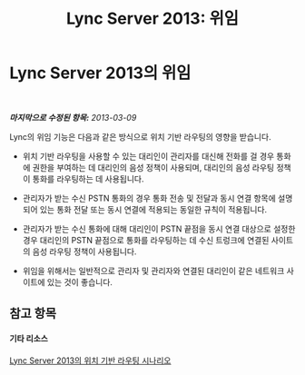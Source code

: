 ﻿---
title: 'Lync Server 2013: 위임'
TOCTitle: 위임
ms:assetid: 89e76e5c-3cfb-4504-8d0d-7509c8ba9815
ms:mtpsurl: https://technet.microsoft.com/ko-kr/library/JJ994045(v=OCS.15)
ms:contentKeyID: 52056888
ms.date: 08/24/2015
mtps_version: v=OCS.15
ms.translationtype: HT
---

# Lync Server 2013의 위임

 

_**마지막으로 수정된 항목:** 2013-03-09_

Lync의 위임 기능은 다음과 같은 방식으로 위치 기반 라우팅의 영향을 받습니다.

  - 위치 기반 라우팅을 사용할 수 있는 대리인이 관리자를 대신해 전화를 걸 경우 통화에 권한을 부여하는 데 대리인의 음성 정책이 사용되며, 대리인의 음성 라우팅 정책이 통화를 라우팅하는 데 사용됩니다.

  - 관리자가 받는 수신 PSTN 통화의 경우 통화 전송 및 전달과 동시 연결 항목에 설명되어 있는 통화 전달 또는 동시 연결에 적용되는 동일한 규칙이 적용됩니다.

  - 관리자가 받는 수신 통화에 대해 대리인이 PSTN 끝점을 동시 연결 대상으로 설정한 경우 대리인의 PSTN 끝점으로 통화를 라우팅하는 데 수신 트렁크에 연결된 사이트의 음성 라우팅 정책이 사용됩니다.

  - 위임을 위해서는 일반적으로 관리자 및 관리자와 연결된 대리인이 같은 네트워크 사이트에 있는 것이 좋습니다.

## 참고 항목

#### 기타 리소스

[Lync Server 2013의 위치 기반 라우팅 시나리오](lync-server-2013-scenarios-for-location-based-routing.md)

